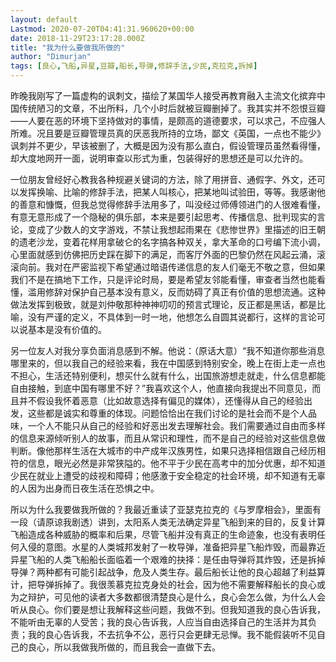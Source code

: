```yaml
---
layout: default
Lastmod: 2020-07-20T04:41:31.960620+00:00
date: 2018-11-29T23:17:28.000Z
title: "我为什么要做我所做的"
author: "Dimurjan"
tags: [良心,飞船,异星,豆瓣,船长,导弹,修辞手法,少民,克拉克,拆掉]
---
```


昨晚我刚写了一篇虚构的讽刺文，描绘了某国华人接受再教育融入主流文化摈弃中国传统陋习的文章，不出所料，几个小时后就被豆瓣删掉了。我其实并不怨恨豆瓣——人要在恶的环境下坚持做对的事情，是颇高的道德要求，可以求己，不应强人所难。况且要是豆瓣管理员真的厌恶我所持的立场，鄙文《英国，一点也不能少》讽刺并不更少，早该被删了，大概是因为没有那么直白，假设管理员虽然看得懂，却大度地网开一面，说明审查以形式为重，包装得好的思想还是可以允许的。

一位朋友曾经好心教我各种规避关键词的方法，除了用拼音、通假字、外文，还可以发挥换喻、比喻的修辞手法，把某人叫核心，把某地叫试验田，等等。我感谢他的善意和慷慨，但我总觉得修辞手法用多了，叫没经过师傅领进门的人很难看懂，有意无意形成了一个隐秘的俱乐部，本来是要引起思考、传播信息、批判现实的言论，变成了少数人的文字游戏，不禁让我想起雨果在《悲惨世界》里描述的旧王朝的遗老沙龙，变着花样用拿破仑的名字搞各种双关，拿大革命的口号编下流小调，心里面就感到仿佛把历史踩在脚下的满足，而客厅外面的巴黎仍然在风起云涌，滚滚向前。我对在严密监视下希望通过暗语传递信息的友人们毫无不敬之意，但如果我们不是在搞地下工作，只是评论时局，要是希望友邻能看懂，审查者当然也能看懂，滥用修辞对保护自己基本没有意义，反而妨碍了真正有价值的思想流通。这种做法发挥到极致，就是刘仲敬那种神神叨叨的预言式理论，反正都是黑话，都是比喻，没有严谨的定义，不具体到一时一地，他想怎么自圆其说都行，这样的言论可以说基本是没有价值的。

另一位友人对我分享负面消息感到不解。他说：（原话大意）“我不知道你那些消息哪里来的，但以我自己的经验来看，我在中国感到特别安全，晚上在街上走一点也不担心，生活还特别便利，想买什么就有什么，出国旅游想走就走，什么信息都能自由接触，到底中国有哪里不好？”我喜欢这个人，他直接向我提出不同意见，而且并不假设我怀着恶意（比如故意选择有偏见的媒体），还懂得从自己的经验出发，这些都是诚实和尊重的体现。问题恰恰出在我们讨论的是社会而不是个人品味，一个人不能只从自己的经验和好恶出发去理解社会。我们需要通过自由而多样的信息来源倾听别人的故事，而且从常识和理性，而不是自己的经验对这些信息做判断。像他那样生活在大城市的中产成年汉族男性，如果只选择相信跟自己经历相符的信息，眼光必然是非常狭隘的。他不平于少民在高考中的加分优惠，却不知道少民在就业上遭受的歧视和障碍；他感激于安全稳定的社会环境，却不知道有无辜的人因为出身而日夜生活在恐惧之中。

所以为什么我要做我所做的？我最近重读了亚瑟克拉克的《与罗摩相会》，里面有一段（请原谅我剧透）讲到，太阳系人类无法确定异星飞船到来的目的，反复计算飞船造成各种威胁的概率和后果，尽管飞船并没有真正的生命迹象，也没有表明任何入侵的意图。水星的人类城邦发射了一枚导弹，准备把异星飞船炸毁，而最靠近异星飞船的人类飞船船长面临着一个艰难的抉择：是任由导弹将其炸毁，还是拆掉导弹？两种都有可能引起战争，危及人类生存。最后船长让他的良心超越了利益算计，把导弹拆掉了。我很羡慕克拉克身处的社会，因为他不需要解释船长的良心或为之辩护，可见他的读者大多数都很清楚良心是什么，良心会怎么做，为什么人会听从良心。你们要是想让我解释这些问题，我做不到。但我知道我的良心告诉我，不能听由无辜的人受苦；我的良心告诉我，人应当自由选择自己的生活并为其负责；我的良心告诉我，不去抗争不公，恶行只会更肆无忌惮。我不能假装听不见自己的良心，所以我做我所做的，而且我会一直做下去。

